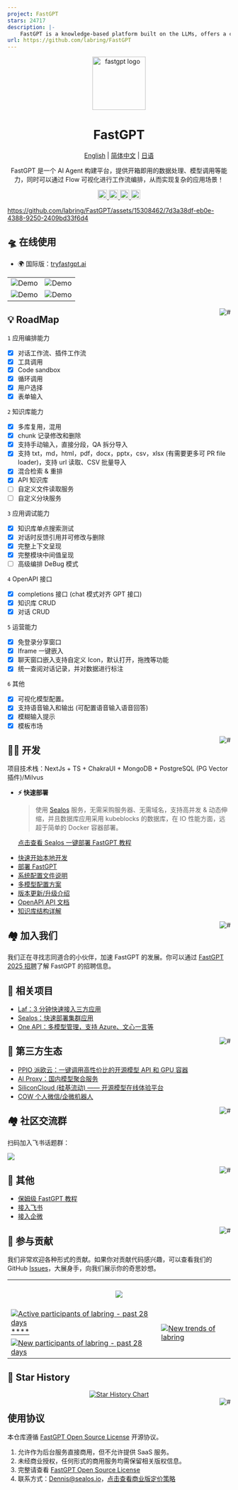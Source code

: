 ```yaml
---
project: FastGPT
stars: 24717
description: |-
    FastGPT is a knowledge-based platform built on the LLMs, offers a comprehensive suite of out-of-the-box capabilities such as data processing, RAG retrieval, and visual AI workflow orchestration, letting you easily develop and deploy complex question-answering systems without the need for extensive setup or configuration.
url: https://github.com/labring/FastGPT
---
```


<div align="center">

<a href="https://tryfastgpt.ai/"><img src="/.github/imgs/logo.svg" width="120" height="120" alt="fastgpt logo"></a>

# FastGPT

<p align="center">
  <a href="./README_en.md">English</a> |
  <a href="./README.md">简体中文</a> |
  <a href="./README_ja.md">日语</a>
</p>

FastGPT 是一个 AI Agent 构建平台，提供开箱即用的数据处理、模型调用等能力，同时可以通过 Flow 可视化进行工作流编排，从而实现复杂的应用场景！

</div>

<p align="center">
  <a href="https://tryfastgpt.ai/">
    <img height="21" src="https://img.shields.io/badge/在线使用-d4eaf7?style=flat-square&logo=spoj&logoColor=7d09f1" alt="cloud">
  </a>
  <a href="https://doc.tryfastgpt.ai/docs/intro">
    <img height="21" src="https://img.shields.io/badge/相关文档-7d09f1?style=flat-square" alt="document">
  </a>
  <a href="https://doc.tryfastgpt.ai/docs/development">
    <img height="21" src="https://img.shields.io/badge/本地开发-%23d4eaf7?style=flat-square&logo=xcode&logoColor=7d09f1" alt="development">
  </a>
  <a href="/#-%E7%9B%B8%E5%85%B3%E9%A1%B9%E7%9B%AE">
    <img height="21" src="https://img.shields.io/badge/相关项目-7d09f1?style=flat-square" alt="project">
  </a>
</p>

https://github.com/labring/FastGPT/assets/15308462/7d3a38df-eb0e-4388-9250-2409bd33f6d4

## 🛸 在线使用

- 🌍 国际版：[tryfastgpt.ai](https://tryfastgpt.ai/)

|                                    |                                    |
| ---------------------------------- | ---------------------------------- |
| ![Demo](./.github/imgs/intro1.png) | ![Demo](./.github/imgs/intro2.png) |
| ![Demo](./.github/imgs/intro3.png) | ![Demo](./.github/imgs/intro4.png) |

<a href="#readme">
    <img src="https://img.shields.io/badge/-返回顶部-7d09f1.svg" alt="#" align="right">
</a>

## 💡 RoadMap

`1` 应用编排能力
   - [x] 对话工作流、插件工作流
   - [x] 工具调用
   - [x] Code sandbox
   - [x] 循环调用
   - [x] 用户选择
   - [x] 表单输入

`2` 知识库能力
   - [x] 多库复用，混用
   - [x] chunk 记录修改和删除
   - [x] 支持手动输入，直接分段，QA 拆分导入
   - [x] 支持 txt，md，html，pdf，docx，pptx，csv，xlsx (有需要更多可 PR file loader)，支持 url 读取、CSV 批量导入
   - [x] 混合检索 & 重排
   - [x] API 知识库
   - [ ] 自定义文件读取服务
   - [ ] 自定义分块服务
  
`3` 应用调试能力
   - [x] 知识库单点搜索测试
   - [x] 对话时反馈引用并可修改与删除
   - [x] 完整上下文呈现
   - [x] 完整模块中间值呈现
   - [ ] 高级编排 DeBug 模式
  
`4` OpenAPI 接口
   - [x] completions 接口 (chat 模式对齐 GPT 接口)
   - [x] 知识库 CRUD
   - [x] 对话 CRUD
  
`5` 运营能力
   - [x] 免登录分享窗口
   - [x] Iframe 一键嵌入
   - [x] 聊天窗口嵌入支持自定义 Icon，默认打开，拖拽等功能
   - [x] 统一查阅对话记录，并对数据进行标注
   
`6` 其他
   - [x] 可视化模型配置。
   - [x] 支持语音输入和输出 (可配置语音输入语音回答)
   - [x] 模糊输入提示
   - [x] 模板市场

<a href="#readme">
    <img src="https://img.shields.io/badge/-返回顶部-7d09f1.svg" alt="#" align="right">
</a>

## 👨‍💻 开发

项目技术栈：NextJs + TS + ChakraUI + MongoDB + PostgreSQL (PG Vector 插件)/Milvus

- **⚡ 快速部署**

  > 使用 [Sealos](https://sealos.io) 服务，无需采购服务器、无需域名，支持高并发 & 动态伸缩，并且数据库应用采用 kubeblocks 的数据库，在 IO 性能方面，远超于简单的 Docker 容器部署。

  [点击查看 Sealos 一键部署 FastGPT 教程](https://doc.tryfastgpt.ai/docs/development/sealos/)

* [快速开始本地开发](https://doc.tryfastgpt.ai/docs/development/intro/)
* [部署 FastGPT](https://doc.tryfastgpt.ai/docs/development/sealos/)
* [系统配置文件说明](https://doc.tryfastgpt.ai/docs/development/configuration/)
* [多模型配置方案](https://doc.tryfastgpt.ai/docs/development/modelconfig/one-api/)
* [版本更新/升级介绍](https://doc.tryfastgpt.ai/docs/development/upgrading/)
* [OpenAPI API 文档](https://doc.tryfastgpt.ai/docs/development/openapi/)
* [知识库结构详解](https://doc.tryfastgpt.ai/docs/guide/knowledge_base/rag/)

<a href="#readme">
    <img src="https://img.shields.io/badge/-返回顶部-7d09f1.svg" alt="#" align="right">
</a>

## 🏘️ 加入我们

我们正在寻找志同道合的小伙伴，加速 FastGPT 的发展。你可以通过 [FastGPT 2025 招聘](https://fael3z0zfze.feishu.cn/wiki/P7FOwEmPziVcaYkvVaacnVX1nvg)了解 FastGPT 的招聘信息。

## 💪 相关项目

- [Laf：3 分钟快速接入三方应用](https://github.com/labring/laf)
- [Sealos：快速部署集群应用](https://github.com/labring/sealos)
- [One API：多模型管理，支持 Azure、文心一言等](https://github.com/songquanpeng/one-api)

<a href="#readme">
    <img src="https://img.shields.io/badge/-返回顶部-7d09f1.svg" alt="#" align="right">
</a>

## 🌿 第三方生态
- [PPIO 派欧云：一键调用高性价比的开源模型 API 和 GPU 容器](https://ppinfra.com/user/register?invited_by=VITYVU&utm_source=github_fastgpt)
- [AI Proxy：国内模型聚合服务](https://sealos.run/aiproxy/?k=fastgpt-github/)
- [SiliconCloud (硅基流动) —— 开源模型在线体验平台](https://cloud.siliconflow.cn/i/TR9Ym0c4)
- [COW 个人微信/企微机器人](https://doc.tryfastgpt.ai/docs/use-cases/external-integration/onwechat/)

<a href="#readme">
    <img src="https://img.shields.io/badge/-返回顶部-7d09f1.svg" alt="#" align="right">
</a>

## 🏘️ 社区交流群

扫码加入飞书话题群：

![](https://oss.laf.run/otnvvf-imgs/fastgpt-feishu1.png)

<a href="#readme">
    <img src="https://img.shields.io/badge/-返回顶部-7d09f1.svg" alt="#" align="right">
</a>

## 👀 其他

- [保姆级 FastGPT 教程](https://www.bilibili.com/video/BV1n34y1A7Bo/?spm_id_from=333.999.0.0)
- [接入飞书](https://www.bilibili.com/video/BV1Su4y1r7R3/?spm_id_from=333.999.0.0)
- [接入企微](https://www.bilibili.com/video/BV1Tp4y1n72T/?spm_id_from=333.999.0.0)

<a href="#readme">
    <img src="https://img.shields.io/badge/-返回顶部-7d09f1.svg" alt="#" align="right">
</a>

## 🤝 参与贡献

我们非常欢迎各种形式的贡献。如果你对贡献代码感兴趣，可以查看我们的 GitHub [Issues](https://github.com/labring/FastGPT/issues?q=is%3Aissue+is%3Aopen+sort%3Aupdated-desc)，大展身手，向我们展示你的奇思妙想。

<a href="https://github.com/labring/FastGPT/graphs/contributors" target="_blank">
  <table>
    <tr>
      <th colspan="2">
        <br><img src="https://contrib.rocks/image?repo=labring/FastGPT"><br><br>
      </th>
    </tr>
    <tr>
      <td>
        <picture>
          <source media="(prefers-color-scheme: dark)" srcset="https://next.ossinsight.io/widgets/official/compose-org-active-contributors/thumbnail.png?activity=active&period=past_28_days&owner_id=102226726&repo_ids=605673387&image_size=2x3&color_scheme=dark">
          <img alt="Active participants of labring - past 28 days" src="https://next.ossinsight.io/widgets/official/compose-org-active-contributors/thumbnail.png?activity=active&period=past_28_days&owner_id=102226726&repo_ids=605673387&image_size=2x3&color_scheme=light">
        </picture>****
      </td>
      <td rowspan="2">
        <picture>
          <source media="(prefers-color-scheme: dark)" srcset="https://next.ossinsight.io/widgets/official/compose-org-participants-growth/thumbnail.png?activity=new&period=past_28_days&owner_id=102226726&repo_ids=605673387&image_size=4x7&color_scheme=dark">
          <img alt="New trends of labring" src="https://next.ossinsight.io/widgets/official/compose-org-participants-growth/thumbnail.png?activity=new&period=past_28_days&owner_id=102226726&repo_ids=605673387&image_size=4x7&color_scheme=light">
        </picture>
      </td>
    </tr>
    <tr>
      <td>
        <picture>
          <source media="(prefers-color-scheme: dark)" srcset="https://next.ossinsight.io/widgets/official/compose-org-active-contributors/thumbnail.png?activity=new&period=past_28_days&owner_id=102226726&repo_ids=605673387&image_size=2x3&color_scheme=dark">
          <img alt="New participants of labring - past 28 days" src="https://next.ossinsight.io/widgets/official/compose-org-active-contributors/thumbnail.png?activity=new&period=past_28_days&owner_id=102226726&repo_ids=605673387&image_size=2x3&color_scheme=light">
        </picture>
      </td>
    </tr>
  </table>
</a>

## 🌟 Star History

<a href="https://github.com/labring/FastGPT/stargazers" target="_blank" style="display: block" align="center">
  <picture>
    <source media="(prefers-color-scheme: dark)" srcset="https://api.star-history.com/svg?repos=labring/FastGPT&type=Date&theme=dark" />
    <source media="(prefers-color-scheme: light)" srcset="https://api.star-history.com/svg?repos=labring/FastGPT&type=Date" />
    <img alt="Star History Chart" src="https://api.star-history.com/svg?repos=labring/FastGPT&type=Date" />
  </picture>
</a>

<a href="#readme">
    <img src="https://img.shields.io/badge/-返回顶部-7d09f1.svg" alt="#" align="right">
</a>

## 使用协议

本仓库遵循 [FastGPT Open Source License](./LICENSE) 开源协议。

1. 允许作为后台服务直接商用，但不允许提供 SaaS 服务。
2. 未经商业授权，任何形式的商用服务均需保留相关版权信息。
3. 完整请查看 [FastGPT Open Source License](./LICENSE)
4. 联系方式：Dennis@sealos.io，[点击查看商业版定价策略](https://doc.tryfastgpt.ai/docs/shopping_cart/intro/)


